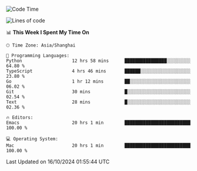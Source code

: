 <!--START_SECTION:waka-->
![Code Time](http://img.shields.io/badge/Code%20Time-2%2C238%20hrs%2015%20mins-blue)

![Lines of code](https://img.shields.io/badge/From%20Hello%20World%20I%27ve%20Written-308.1%20thousand%20lines%20of%20code-blue)

📊 **This Week I Spent My Time On** 

```text
🕑︎ Time Zone: Asia/Shanghai

💬 Programming Languages: 
Python                   12 hrs 58 mins      ████████████████░░░░░░░░░   64.80 % 
TypeScript               4 hrs 46 mins       ██████░░░░░░░░░░░░░░░░░░░   23.80 % 
Go                       1 hr 12 mins        ██░░░░░░░░░░░░░░░░░░░░░░░   06.02 % 
Git                      30 mins             █░░░░░░░░░░░░░░░░░░░░░░░░   02.54 % 
Text                     28 mins             █░░░░░░░░░░░░░░░░░░░░░░░░   02.36 % 

🔥 Editors: 
Emacs                    20 hrs 1 min        █████████████████████████   100.00 % 

💻 Operating System: 
Mac                      20 hrs 1 min        █████████████████████████   100.00 % 
```


 Last Updated on 16/10/2024 01:55:44 UTC
<!--END_SECTION:waka-->

